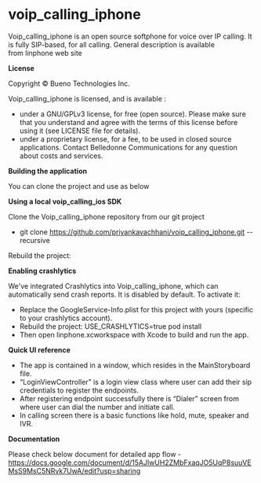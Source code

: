 # voip_calling_iphone

Voip_calling_iphone is an open source softphone for voice over IP calling. It is fully SIP-based, for all calling. General description is available from linphone web site

**License**

Copyright © Bueno Technologies Inc.

Voip_calling_iphone is licensed, and is available :

- under a GNU/GPLv3 license, for free (open source). Please make sure that you understand and agree with the terms of this license before using it (see LICENSE file for details).
- under a proprietary license, for a fee, to be used in closed source applications. Contact Belledonne Communications for any question about costs and services.
	
 
**Building the application**

You can clone the project and use as below

**Using a local voip_calling_ios SDK**

 Clone the Voip_calling_iphone repository from our git project
  
  - git clone https://github.com/priyankavachhani/voip_calling_iphone.git --recursive
   
 Rebuild the project: 
  
  
**Enabling crashlytics**

We've integrated Crashlytics into Voip_calling_iphone, which can automatically send crash reports. It is disabled by default. To activate it:

-	Replace the GoogleService-Info.plist for this project with yours (specific to your crashlytics account).
-	Rebuild the project:
    USE_CRASHLYTICS=true pod install
-	Then open linphone.xcworkspace with Xcode to build and run the app.

 **Quick UI reference**
 
-	The app is contained in a window, which resides in the MainStoryboard file.
-	“LoginViewController” is a login view class where user can add their sip credentials to register the endpoints.
-	After registering endpoint successfully there is “Dialer” screen from where user can dial the number and initiate call.
-	In calling screen there is a basic functions like hold, mute, speaker and IVR.

**Documentation**

Please check below document for detailed app flow
	- https://docs.google.com/document/d/15AJlwUH2ZMbFxaqJO5UqP8suuVEMsS9MsC5NRvk7UwA/edit?usp=sharing

